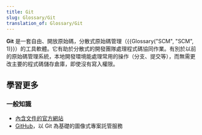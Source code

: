 ```yaml
---
title: Git
slug: Glossary/Git
translation_of: Glossary/Git
---
```

**Git** 是一套自由、開放原始碼，分散式原始碼管理（{{Glossary("SCM", "SCM", 1)}}）的工具軟體。它有助於分散式的開發團隊處理程式碼協同作業。有別於以前的原始碼管理系統，本地開發環境能處理常用的操作（分支、提交等），而無需更改主要的程式碼儲存倉庫，即使沒有寫入權限。

## 學習更多

### 一般知識

- [內含文件的官方網站](http://git-scm.com/)
- [GitHub](https://github.com/)，以 Git 為基礎的圖像式專案託管服務
